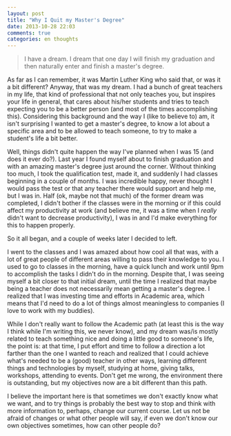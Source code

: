 ```yaml
---
layout: post
title: "Why I Quit my Master's Degree"
date: 2013-10-28 22:03
comments: true
categories: en thoughts
---
```


>I have a dream. I dream that one day I will finish my graduation and then naturally enter and finish a master's degree.

As far as I can remember, it was Martin Luther King who said that, or was it a bit different? Anyway, that was my dream. <!-- more --> I had a bunch of great teachers in my life, that kind of professional that not only teaches you, but inspires your life in general, that cares about his/her students and tries to teach expecting you to be a better person (and most of the times accomplishing this). Considering this background and the way I (like to believe to) am, it isn't surprising I wanted to get a master's degree, to know a lot about a specific area and to be allowed to teach someone, to try to make a student's life a bit better.

Well, things didn't quite happen the way I've planned when I was 15 (and does it ever do?). Last year I found myself about to finish graduation and with an amazing master's degree just around the corner. Without thinking too much, I took the qualification test, made it, and suddenly I had classes beginning in a couple of months. I was incredible happy, never thought I would pass the test or that any teacher there would support and help me, but I was in. Half (ok, maybe not that much) of the former dream was completed, I didn't bother if the classes were in the morning or if this could affect my productivity at work (and believe me, it was a time when I _really_ didn't want to decrease productivity), I was in and I'd make everything for this to happen properly.

So it all began, and a couple of weeks later I decided to left.

I went to the classes and I was amazed about how cool all that was, with a lot of great people of different areas willing to pass their knowledge to you. I used to go to classes in the morning, have a quick lunch and work until 9pm to accomplish the tasks I didn't do in the morning. Despite that, I was seeing myself a bit closer to that initial dream, until the time I realized that maybe being a teacher does not necessarily mean getting a master's degree. I realized that I was investing time and efforts in Academic area, which means that I'd need to do a lot of things almost meaningless to companies (I love to work with my buddies).

While I don't really want to follow the Academic path (at least this is the way I think while I'm writing this, we never know), and my dream was/is mostly related to teach something nice and doing a little good to someone's life, the point is: at that time, I put effort and time to follow a direction a lot farther than the one I wanted to reach and realized that I could achieve what's needed to be a (good) teacher in other ways, learning different things and technologies by myself, studying at home, giving talks, workshops, attending to events. Don't get me wrong, the environment there is outstanding, but my objectives now are a bit different than this path.

I believe the important here is that sometimes we don't exactly know what we want, and to try things is probably the best way to stop and think with more information to, perhaps, change our current course. Let us not be afraid of changes or what other people will say, if even we don't know our own objectives sometimes, how can other people do?
